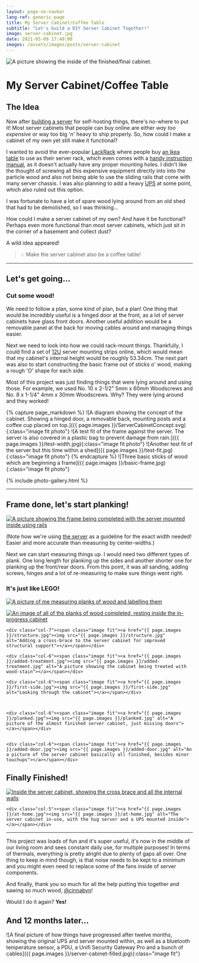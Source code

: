 ```yaml
---
layout: page-no-navbar
lang-ref: generic-page
title: My Server Cabinet/Coffee Table
subtitle: "Let's build a DIY Server Cabinet Together!"
image: server-cabinet.jpg
date: 2021-05-09 17:49:00
images: /assets/images/posts/server-cabinet
---
```

<!-- Content -->
<div class="image main">
	<img src="{{ site.url }}/assets/images/{{ page.url }}/{{ page.image }}" alt="A picture showing the inside of the finished/final cabinet.">
</div>

<!--
## Hug Server Cabinet

-->




# My Server Cabinet/Coffee Table
## The Idea

Now after [building a server](/posts/hug-server) for self-hosting things, there's no-where to put it! Most server cabinets that people can buy online are either _way too expensive_ or way too big 'n' heavy to ship properly. So, how could I make a cabinet of my own yet still make it functional?

I wanted to avoid the ever-popular [LackRack](https://wiki.eth0.nl/index.php/LackRack) where people buy [an Ikea table](https://www.ikea.com/us/en/p/lack-side-table-black-20011408/) to use as their server rack, which even comes with a [handy instruction manual](http://eth-0.nl/lackrack.pdf), as it doesn't actually have any proper mounting holes. I didn't like the thought of screwing all this expensive equipment directly into into the particle wood and also not being able to use the sliding rails that come with many server chassis. I was also planning to add a heavy [UPS](https://en.wikipedia.org/wiki/Uninterruptible_power_supply) at some point, which also ruled out this option.



I was fortunate to have a lot of spare wood lying around from an old shed that had to be demolished, so I was thinking...

How could I make a server cabinet of my own? And have it be functional? Perhaps even more functional than most server cabinets, which just sit in the corner of a basement and collect dust?

A wild idea appeared!

> <div>💡 Make the server cabinet also be a coffee table!</div>


----



## Let's get going...
### Cut some wood!



We need to follow a plan, some kind of plan, but a plan! One thing that would be incredibly useful is a hinged door at the front, as a lot of server cabinets have glass front doors. Another useful addition would be a removable panel at the back for moving cables around and managing things easier.

Next we need to look into how we could rack-mount things. Thankfully, I could find a set of [12U](https://en.wikipedia.org/wiki/Rack_unit) server mounting strips online, which would mean that my cabinet's internal height would be roughly 53.34cm. The next part was also to start constructing the basic frame out of sticks o' wood, making a rough 'O' shape for each side.

Most of this project was just finding things that were lying around and using those. For example, we used No. 10 x 2-1/2" 5mm x 60mm Woodscrews and No. 8 x 1-1/4" 4mm x 30mm Woodscrews. Why? They were lying around and they worked!


{% capture page_markdown %} 
![A diagram showing the concept of the cabinet. Showing a hinged door, a removable back, mounting posts and a coffee cup placed on top.]({{ page.images }}/ServerCabinetConcept.svg){:class="image fit photo"}
![A test fit of the frame against the server. The server is also covered in a plastic bag to prevent damage from rain.]({{ page.images }}/test-width.jpg){:class="image fit photo"}
![Another test fit of the server but this time within a shed]({{ page.images }}/test-fit.jpg){:class="image fit photo"}
{% endcapture %}
![Three basic sticks of wood which are beginning a frame]({{ page.images }}/basic-frame.jpg){:class="image fit photo"}

{% include photo-gallery.html %}

---


## Frame done, let's start planking!



<span class="image fit"><a href="{{ page.images }}/frame-completed.jpg"><img src="{{ page.images }}/frame-completed.jpg" alt="A picture showing the frame being completed with the server mounted inside using rails"></a></span>

(Note how we're using [the server](/posts/hug-server) as a guideline for the exact width needed! Easier and more accurate than measuring by center-widths.)

Next we can start measuring things up. I would need two different types of plank. One long length for planking up the sides and another shorter one for planking up the front/rear doors. From this point, it was all sanding, adding screws, hinges and a lot of re-measuring to make sure things went right.

### It's just like LEGO!

<span class="image fit"><a href="{{ page.images }}/measure.jpg"><img src="{{ page.images }}/measure.jpg" alt="A picture of me measuring planks of wood and labelling them"></a></span>


<div class="box alt">
<div class="row gtr-uniform">
	<div class="col-5"><span class="image fit"><a href="{{ page.images }}/planks-all-cut.jpg"><img src="{{ page.images }}/planks-all-cut.jpg" alt="An image of all of the planks of wood completed, resting inside the in-progress cabinet"></a></span></div>

	<div class="col-7"><span class="image fit"><a href="{{ page.images }}/structure.jpg"><img src="{{ page.images }}/structure.jpg" alt="Adding a cross-brace to the server cabinet for improved structural support"></a></span></div>

	<div class="col-6"><span class="image fit"><a href="{{ page.images }}/added-treatment.jpg"><img src="{{ page.images }}/added-treatment.jpg" alt="A picture showing the cabinet being treated with wood-stain"></a></span></div>

	<div class="col-6"><span class="image fit"><a href="{{ page.images }}/first-side.jpg"><img src="{{ page.images }}/first-side.jpg" alt="Looking through the cabinet"></a></span></div>



	<div class="col-6"><span class="image fit"><a href="{{ page.images }}/planked.jpg"><img src="{{ page.images }}/planked.jpg" alt="A picture of the almost finished server cabinet, just missing doors"></a></span></div>


	<div class="col-6"><span class="image fit"><a href="{{ page.images }}/added-door.jpg"><img src="{{ page.images }}/added-door.jpg" alt="An a picture of the server cabinet basically all finished, besides minor touchups"></a></span></div>
</div>
</div>

## Finally Finished!
<div class="box alt">
<div class="row gtr-uniform">
	<div class="col-7"><span class="image fit"><a href="{{ page.images }}/server-cabinet.jpg"><img src="{{ page.images }}/server-cabinet.jpg" alt="Inside the server cabinet, showing the cross brace and all the internal walls"></a></span></div>

	<div class="col-5"><span class="image fit"><a href="{{ page.images }}/at-home.jpg"><img src="{{ page.images }}/at-home.jpg" alt="The server cabinet in-use, with the hug server and a UPS mounted inside"></a></span></div>
</div>
</div>

----



This project was loads of fun and it's super useful, it's now in the middle of our living room and sees constant daily use, for multiple purposes! In terms of thermals, everything is pretty alright due to plenty of gaps all over. One thing to keep in mind though, is that noise needs to be kept to a minimum and you might even need to replace some of the fans inside of server components.

And finally, thank you so much for all the help putting this together and sawing so much wood, [@cinnabyn](https://twitter.com/cinnabyn)!


Would I do it again? **Yes!**



## And 12 months later...	
![A final picture of how things have progressed after twelve months, showing the original UPS and server mounted within, as well as a bluetooth temperature sensor, a PDU, a Unifi Security Gateway Pro and a bunch of cables]({{ page.images }}/server-cabinet-filled.jpg){:class="image fit"}

